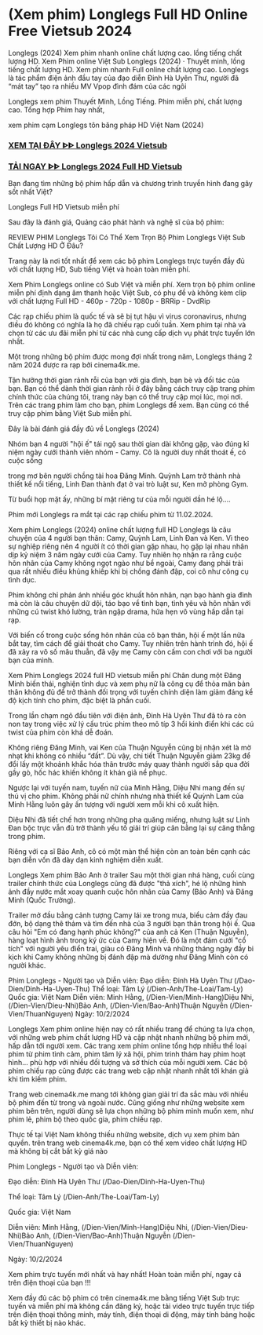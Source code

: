 # (Xem phim) Longlegs Full HD Online Free Vietsub 2024
Longlegs (2024) Xem phim nhanh online chất lượng cao. lồng tiếng chất lượng HD. Xem Phim online Việt Sub Longlegs (2024) · Thuyết minh, lồng tiếng chất lượng HD. Xem phim nhanh Full online chất lượng cao. Longlegs là tác phẩm điện ảnh đầu tay của đạo diễn Đinh Hà Uyên Thư, người đã “mát tay” tạo ra nhiều MV Vpop đình đám của các ngôi

Longlegs xem phim Thuyết Minh, Lồng Tiếng. Phim miễn phí, chất lượng cao. Tổng hợp Phim hay nhất,

xem phim cạm Longlegs tôn băng pháp HD Việt Nam (2024)

<div class="markdown-heading" dir="auto"><h3 tabindex="-1" class="heading-element" dir="auto"><a href="https://cutt.ly/5ejwMZql">XEM TẠI ĐÂY ᐈᐈ Longlegs 2024 Vietsub</a></h3></p>

<div class="markdown-heading" dir="auto"><h3 tabindex="-1" class="heading-element" dir="auto"><a href="https://cutt.ly/5ejwMZql">TẢI NGAY ᐈᐈ Longlegs 2024 Full HD Vietsub</a></h3></p>


Bạn đang tìm những bộ phim hấp dẫn và chương trình truyền hình đang gây sốt nhất Việt?

Longlegs  Full HD Vietsub miễn phí


Sau đây là đánh giá, Quảng cáo phát hành và nghệ sĩ của bộ phim:

REVIEW PHIM Longlegs
Tôi Có Thể Xem Trọn Bộ Phim Longlegs Việt Sub Chất Lượng HD Ở Đâu?


Trang này là nơi tốt nhất để xem các bộ phim Longlegs trực tuyến đầy đủ với chất lượng HD, Sub tiếng Việt và hoàn toàn miễn phí.

Xem Phim Longlegs online có Sub Việt và miễn phí. Xem trọn bộ phim online miễn phí định dạng âm thanh hoặc Việt Sub, có phụ đề và không kèm clip với chất lượng Full HD - 460p - 720p - 1080p - BRRip - DvdRip

Các rạp chiếu phim là quốc tế và sẽ bị tụt hậu vì virus coronavirus, nhưng điều đó không có nghĩa là họ đã chiếu rạp cuối tuần. Xem phim tại nhà và chọn từ các ưu đãi miễn phí từ các nhà cung cấp dịch vụ phát trực tuyến lớn nhất.

Một trong những bộ phim được mong đợi nhất trong năm, Longlegs tháng 2 năm 2024 được ra rạp bởi cinema4k.me.

Tận hưởng thời gian rảnh rỗi của bạn với gia đình, bạn bè và đối tác của bạn. Bạn có thể dành thời gian rảnh rỗi ở đây bằng cách truy cập trang phim chính thức của chúng tôi, trang này bạn có thể truy cập mọi lúc, mọi nơi. Trên các trang phim làm cho bạn, phim Longlegs để xem. Bạn cũng có thể truy cập phim bằng Việt Sub miễn phí.

Đây là bài đánh giá đầy đủ về Longlegs (2024)

Nhóm bạn 4 người "hội ế" tái ngộ sau thời gian dài không gặp, vào đúng kỉ niệm ngày cưới thành viên nhóm - Camy. Cô là người duy nhất thoát ế, có cuộc sống

trong mơ bên người chồng tài hoa Đăng Minh. Quỳnh Lam trở thành nhà thiết kế nổi tiếng, Linh Đan thành đạt ở vai trò luật sư, Ken mở phòng Gym.


Từ buổi họp mặt ấy, những bí mật riêng tư của mỗi người dần hé lộ....

Phim mới Longlegs ra mắt tại các rạp chiếu phim từ 11.02.2024. 


Xem phim Longlegs (2024) online chất lượng full HD
Longlegs là câu chuyện của 4 người bạn thân: Camy, Quỳnh Lam, Linh Đan và Ken. Vì theo sự nghiệp riêng nên 4 người ít có thời gian gặp nhau, họ gặp lại nhau nhân dịp kỷ niệm 3 năm ngày cưới của Camy. Tuy nhiên họ nhận ra rằng cuộc hôn nhân của Camy không ngọt ngào như bề ngoài, Camy đang phải trải qua rất nhiều điều khủng khiếp khi bị chồng đánh đập, coi cô như công cụ tình dục.

Phim không chỉ phản ánh nhiều góc khuất hôn nhân, nạn bạo hành gia đình mà còn là câu chuyện dữ dội, táo bạo về tình bạn, tình yêu và hôn nhân với những cú twist khó lường, tràn ngập drama, hứa hẹn vô vùng hấp dẫn tại rạp.

Với biến cố trong cuộc sống hôn nhân của cô bạn thân, hội ế một lần nữa bắt tay, tìm cách để giải thoát cho Camy. Tuy nhiên trên hành trình đó, hội ế đã xảy ra vô số mâu thuẫn, đã vậy mẹ Camy còn cấm con chơi với ba người bạn của mình.

Xem Phim Longlegs 2024 full HD vietsub miễn phí
Chân dung một Đăng Minh biến thái, nghiện tình dục và xem phụ nữ là công cụ để thỏa mãn bản thân không đủ để trở thành đối trọng với tuyến chính diện làm giảm đáng kể độ kịch tính cho phim, đặc biệt là phần cuối. 


Trong lần chạm ngõ đầu tiên với điện ảnh, Đinh Hà Uyên Thư đã tỏ ra còn non tay trong việc xử lý cấu trúc phim theo mô típ 3 hồi kinh điển khi các cú twist của phim còn khá dễ đoán. 

Không riêng Đăng Minh, vai Ken của Thuận Nguyễn cũng bị nhận xét là mờ nhạt khi không có nhiều “đất”. Dù vậy, chi tiết Thuận Nguyễn giảm 23kg để đổi lấy một khoảnh khắc hóa thân trước máy quay thành người sắp qua đời gầy gò, hốc hác khiến không ít khán giả nể phục.

Ngược lại với tuyến nam, tuyến nữ của Minh Hằng, Diệu Nhi mang đến sự thú vị cho phim. Không phải nữ chính nhưng nhà thiết kế Quỳnh Lam của Minh Hằng luôn gây ấn tượng với người xem mỗi khi cô xuất hiện.

Diệu Nhi đã tiết chế hơn trong những pha quăng miếng, nhưng luật sư Linh Đan bộc trực vẫn đủ trở thành yếu tố giải trí giúp cân bằng lại sự căng thẳng trong phim. 

Riêng với ca sĩ Bảo Anh, cô có một màn thể hiện còn an toàn bên cạnh các bạn diễn vốn đã dày dạn kinh nghiệm diễn xuất.

Longlegs Xem phim Bảo Anh ở trailer
Sau một thời gian nhá hàng, cuối cùng trailer chính thức của Longlegs cũng đã được "thả xích", hé lộ những hình ảnh đầy nước mắt xoay quanh cuộc hôn nhân của Camy (Bảo Anh) và Đăng Minh (Quốc Trường).

Trailer mở đầu bằng cảnh tượng Camy lái xe trong mưa, biểu cảm đầy đau đớn, bộ dạng thê thảm và tìm đến nhà của 3 người bạn thân trong hội ế. Qua câu hỏi "Em có đang hạnh phúc không?" của anh cả Ken (Thuận Nguyễn), hàng loạt hình ảnh trong ký ức của Camy hiện về. Đó là một đám cưới "cổ tích" với người yêu điển trai, giàu có Đăng Minh và những tháng ngày đầy bi kịch khi Camy không những bị đánh đập mà dường như Đăng Minh còn có người khác.

Phim Longlegs - Người tạo và Diễn viên:
Đạo diễn: Đinh Hà Uyên Thư (/Dao-Dien/Dinh-Ha-Uyen-Thu)
Thể loại: Tâm Lý (/Dien-Anh/The-Loai/Tam-Ly)
Quốc gia: Việt Nam
Diễn viên: Minh Hằng,  (/Dien-Vien/Minh-Hang)Diệu Nhi,  (/Dien-Vien/Dieu-Nhi)Bảo Anh,  (/Dien-Vien/Bao-Anh)Thuận Nguyễn (/Dien-Vien/ThuanNguyen)
Ngày: 10/2/2024

Longlegs Xem phim online hiện nay có rất nhiều trang để chúng ta lựa chọn, với những web phim chất lượng HD và cập nhật nhanh những bộ phim mới, hấp dẫn tới người xem. Các trang xem phim online tổng hợp nhiều thể loại phim từ phim tình cảm, phim tâm lý xã hội, phim trinh thám hay phim hoạt hình… phù hợp với nhiều đối tượng và sở thích của mỗi người xem. Các bộ phim chiếu rạp cũng được các trang web cập nhật nhanh nhất tới khán giả khi tìm kiếm phim.


Trang web cinema4k.me mang tới không gian giải trí đa sắc màu với nhiều bộ phim đến từ trong và ngoài nước. Cũng giống như những website xem phim bên trên, người dùng sẽ lựa chọn những bộ phim mình muốn xem, như phim lẻ, phim bộ theo quốc gia, phim chiếu rạp.

Thực tế tại Việt Nam không thiếu những website, dịch vụ xem phim bản quyền. trên trang web cinema4k.me, bạn có thể xem video chất lượng HD mà không bị cắt bất kỳ giá nào

Phim Longlegs - Người tạo và Diễn viên:

Đạo diễn: Đinh Hà Uyên Thư (/Dao-Dien/Dinh-Ha-Uyen-Thu)

Thể loại: Tâm Lý (/Dien-Anh/The-Loai/Tam-Ly)

Quốc gia: Việt Nam

Diễn viên: Minh Hằng, (/Dien-Vien/Minh-Hang)Diệu Nhi, (/Dien-Vien/Dieu-Nhi)Bảo Anh, (/Dien-Vien/Bao-Anh)Thuận Nguyễn (/Dien-Vien/ThuanNguyen)

Ngày: 10/2/2024

Xem phim trực tuyến mới nhất và hay nhất! Hoàn toàn miễn phí, ngay cả trên điện thoại của bạn !!!

Xem đầy đủ các bộ phim có trên cinema4k.me bằng tiếng Việt Sub trực tuyến và miễn phí mà không cần đăng ký, hoặc tải video trực tuyến trực tiếp trên điện thoại thông minh, máy tính, điện thoại di động, máy tính bảng hoặc bất kỳ thiết bị nào khác.
